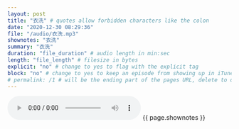 ```yaml
---
layout: post
title: "衣洗" # quotes allow forbidden characters like the colon
date: "2020-12-30 08:29:36"
file: "/audio/衣洗.mp3"
shownotes: "衣洗"
summary: "衣洗"
duration: "file_duration" # audio length in min:sec
length: "file_length" # filesize in bytes
explicit: "no" # change to yes to flag with the explicit tag
block: "no" # change to yes to keep an episode from showing up in iTunes
# permalink: /1 # will be the ending part of the pages URL, delete to default to the title
---
```


<audio controls>
<source src="{{site.url}}{{site.baseurl}}{{ page.file }}" type="audio/x-mp3">
Your browser does not support the audio element.
</audio>
{{ page.shownotes }}
